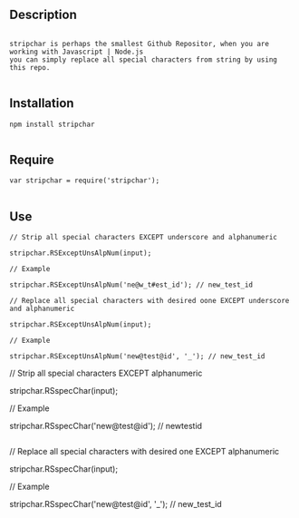 ## Description
```

stripchar is perhaps the smallest Github Repositor, when you are working with Javascript | Node.js
you can simply replace all special characters from string by using this repo.


```
## Installation
```
npm install stripchar


```
## Require
```
var stripchar = require('stripchar');


```
## Use
```
// Strip all special characters EXCEPT underscore and alphanumeric

stripchar.RSExceptUnsAlpNum(input);

// Example

stripchar.RSExceptUnsAlpNum('ne@w_t#est_id'); // new_test_id
```

```
// Replace all special characters with desired oone EXCEPT underscore and alphanumeric

stripchar.RSExceptUnsAlpNum(input);

// Example

stripchar.RSExceptUnsAlpNum('new@test@id', '_'); // new_test_id
```

// Strip all special characters EXCEPT alphanumeric

stripchar.RSspecChar(input);

// Example

stripchar.RSspecChar('new@test@id'); // newtestid
```

```
// Replace all special characters with desired one EXCEPT alphanumeric

stripchar.RSspecChar(input);

// Example

stripchar.RSspecChar('new@test@id', '_'); // new_test_id
```

